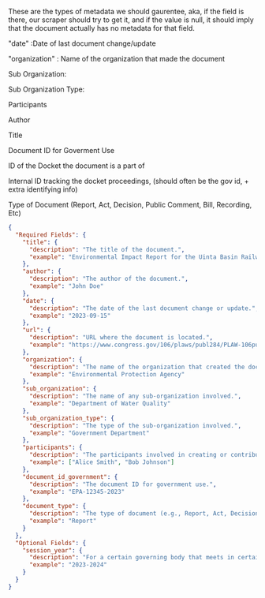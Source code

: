 These are the types of metadata we should gaurentee, aka, if the field is there, our scraper should try to get it, and if the value is null, it should imply that the document actually has no metadata for that field.

"date" :Date of last document change/update

"organization" : Name of the organization that made the document

Sub Organization:

Sub Organization Type:

Participants

Author

Title

Document ID for Goverment Use

ID of the Docket the document is a part of

Internal ID tracking the docket proceedings, (should often be the gov id, + extra identifying info)

Type of Document (Report, Act, Decision, Public Comment, Bill, Recording, Etc)

```json
{
  "Required Fields": {
    "title": {
      "description": "The title of the document.",
      "example": "Environmental Impact Report for the Uinta Basin Railway"
    },
    "author": {
      "description": "The author of the document.",
      "example": "John Doe"
    },
    "date": {
      "description": "The date of the last document change or update.",
      "example": "2023-09-15"
    },
    "url": {
      "description": "URL where the document is located.",
      "example": "https://www.congress.gov/106/plaws/publ284/PLAW-106publ284.pdf"
    },
    "organization": {
      "description": "The name of the organization that created the document.",
      "example": "Environmental Protection Agency"
    },
    "sub_organization": {
      "description": "The name of any sub-organization involved.",
      "example": "Department of Water Quality"
    },
    "sub_organization_type": {
      "description": "The type of the sub-organization involved.",
      "example": "Government Department"
    },
    "participants": {
      "description": "The participants involved in creating or contributing to the document.",
      "example": ["Alice Smith", "Bob Johnson"]
    },
    "document_id_government": {
      "description": "The document ID for government use.",
      "example": "EPA-12345-2023"
    },
    "document_type": {
      "description": "The type of document (e.g., Report, Act, Decision, Public Comment, Bill, Recording, etc.).",
      "example": "Report"
    }
  },
  "Optional Fields": {
    "session_year": {
      "description": "For a certain governing body that meets in certain intervals, what session was it in? ",
      "example": "2023-2024"
    }
  }
}
```

